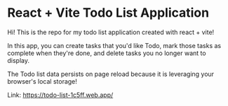 # React + Vite Todo List Application

Hi! This is the repo for my todo list application created with react + vite!

In this app, you can create tasks that you'd like Todo, mark those tasks as complete when they're done, and delete tasks you no longer want to display.

The Todo list data persists on page reload because it is leveraging your browser's local storage!

Link: https://todo-list-1c5ff.web.app/
